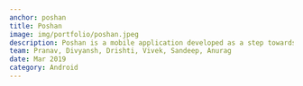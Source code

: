 ```yaml
---
anchor: poshan
title: Poshan
image: img/portfolio/poshan.jpeg
description: Poshan is a mobile application developed as a step towards helping the malnourished children of today to become the healthy youth of tomorrow. The application is developed on Android Studio using Java and Google Firebase and Cloud storage services. The application is developed for Nutrition Rehabilitation Centers. Headover to <a href=https://github.com/Pranav1999/SIHtry1/>https://github.com/Pranav1999/SIHtry1</a> for more details.
team: Pranav, Divyansh, Drishti, Vivek, Sandeep, Anurag
date: Mar 2019
category: Android
---
```

